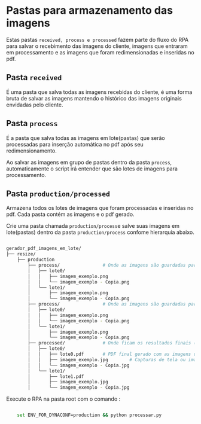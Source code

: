 # Pastas para armazenamento das imagens

Estas pastas `received, process e processed` fazem parte do fluxo do RPA para salvar o recebimento das imagens do cliente, imagens que entraram em processamento e as imagens que foram redimensionadas e inseridas no pdf.

## Pasta `received`

É uma pasta que salva todas as imagens recebidas do cliente, é uma forma bruta de salvar as imagens mantendo o histórico das imagens originais envidadas pelo cliente.

## Pasta `process`

É a pasta que salva todas as imagens em lote(pastas) que serão processadas para inserção automática no pdf após seu redimensionamento.

Ao salvar as imagens em grupo de pastas dentro da pasta `process`, automaticamente o script irá entender que são lotes de imagens para processamento.

## Pasta `production/processed`

Armazena todos os lotes de imagens que foram processadas e inseridas no pdf. Cada pasta contém as imagens e o pdf gerado.

Crie uma pasta chamada `production/process`e salve suas imagens em lote(pastas) dentro da pasta `production/process` confome hierarquia abaixo.

```sh

gerador_pdf_imagens_em_lote/
├── resize/ 
    ├── production
        ├── process/                # Onde as imagens são guardadas para serem processadas(redimensionamento e inserção no pdf)
        │   ├── lote0/
        │   │   ├── imagem_exemplo.png
        │   │   └── imagem_exemplo - Copia.png
        │   └── lote1/
        │       ├── imagem_exemplo.png
        │       └── imagem_exemplo - Copia.png
        ├── process/                # Onde as imagens são guardadas para serem processadas(redimensionamento e inserção no pdf) que podem ser organizadas.
        │   ├── lote0/
        │   │   ├── imagem_exemplo.png
        │   │   └── imagem_exemplo - Copia.png
        │   └── lote1/
        │       ├── imagem_exemplo.png
        │       └── imagem_exemplo - Copia.png
        ├── processed/              # Onde ficam os resultados finais (PDFs e imagens geradas)
        │   ├── lote0/
        │   │   ├── lote0.pdf       # PDF final gerado com as imagens do lote
        │   │   ├── imagem_exemplo.jpg        # Capturas de tela ou imagens intermediárias de verificação
        │   │   └── imagem_exemplo - Copia.jpg
        │   └── lote1/
        │       ├── lote1.pdf
        │       ├── imagem_exemplo.jpg
        │       └── imagem_exemplo - Copia.jpg

```

Execute o RPA na pasta root com o comando :

```sh

    set ENV_FOR_DYNACONF=production && python processar.py

```

